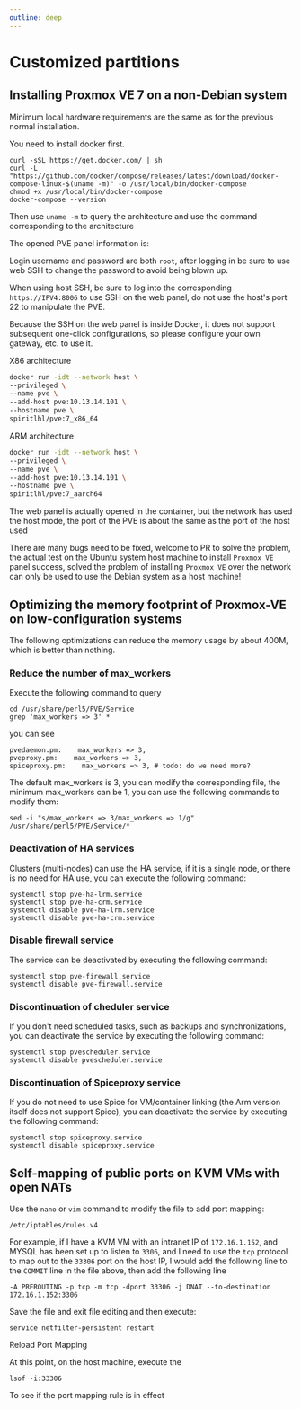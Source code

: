 ```yaml
---
outline: deep
---
```


# Customized partitions

## Installing Proxmox VE 7 on a non-Debian system

Minimum local hardware requirements are the same as for the previous normal installation.

You need to install docker first.

```
curl -sSL https://get.docker.com/ | sh
curl -L "https://github.com/docker/compose/releases/latest/download/docker-compose-linux-$(uname -m)" -o /usr/local/bin/docker-compose
chmod +x /usr/local/bin/docker-compose
docker-compose --version
```

Then use ```uname -m``` to query the architecture and use the command corresponding to the architecture

The opened PVE panel information is:

Login username and password are both ``root``, after logging in be sure to use web SSH to change the password to avoid being blown up.

When using host SSH, be sure to log into the corresponding ``https://IPV4:8006`` to use SSH on the web panel, do not use the host's port 22 to manipulate the PVE.

Because the SSH on the web panel is inside Docker, it does not support subsequent one-click configurations, so please configure your own gateway, etc. to use it.

X86 architecture

```bash
docker run -idt --network host \
--privileged \
--name pve \
--add-host pve:10.13.14.101 \
--hostname pve \
spiritlhl/pve:7_x86_64
```

ARM architecture

```bash
docker run -idt --network host \
--privileged \
--name pve \
--add-host pve:10.13.14.101 \
--hostname pve \
spiritlhl/pve:7_aarch64
```

The web panel is actually opened in the container, but the network has used the host mode, the port of the PVE is about the same as the port of the host used

There are many bugs need to be fixed, welcome to PR to solve the problem, the actual test on the Ubuntu system host machine to install ```Proxmox VE``` panel success, solved the problem of installing ```Proxmox VE``` over the network can only be used to use the Debian system as a host machine!

## Optimizing the memory footprint of Proxmox-VE on low-configuration systems

The following optimizations can reduce the memory usage by about 400M, which is better than nothing.

### Reduce the number of max_workers

Execute the following command to query

```
cd /usr/share/perl5/PVE/Service
grep 'max_workers => 3' *
```

you can see

```
pvedaemon.pm:    max_workers => 3,
pveproxy.pm:    max_workers => 3,
spiceproxy.pm:    max_workers => 3, # todo: do we need more?
```

The default max_workers is 3, you can modify the corresponding file, the minimum max_workers can be 1, you can use the following commands to modify them:

```
sed -i "s/max_workers => 3/max_workers => 1/g" /usr/share/perl5/PVE/Service/*
```

### Deactivation of HA services

Clusters (multi-nodes) can use the HA service, if it is a single node, or there is no need for HA use, you can execute the following command:

```
systemctl stop pve-ha-lrm.service 
systemctl stop pve-ha-crm.service 
systemctl disable pve-ha-lrm.service 
systemctl disable pve-ha-crm.service 
```

### Disable firewall service

The service can be deactivated by executing the following command:

```
systemctl stop pve-firewall.service 
systemctl disable pve-firewall.service 
```

### Discontinuation of cheduler service

If you don't need scheduled tasks, such as backups and synchronizations, you can deactivate the service by executing the following command:

```
systemctl stop pvescheduler.service
systemctl disable pvescheduler.service
```

### Discontinuation of Spiceproxy service

If you do not need to use Spice for VM/container linking (the Arm version itself does not support Spice), you can deactivate the service by executing the following command:

```
systemctl stop spiceproxy.service 
systemctl disable spiceproxy.service 
```

## Self-mapping of public ports on KVM VMs with open NATs

Use the ```nano``` or ```vim``` command to modify the file to add port mapping:

```
/etc/iptables/rules.v4
```

For example, if I have a KVM VM with an intranet IP of ```172.16.1.152```, and MYSQL has been set up to listen to ```3306```, and I need to use the ```tcp``` protocol to map out to the ```33306``` port on the host IP, I would add the following line to the ```COMMIT``` line in the file above, then add the following line

```
-A PREROUTING -p tcp -m tcp -dport 33306 -j DNAT --to-destination 172.16.1.152:3306
```

Save the file and exit file editing and then execute:

```
service netfilter-persistent restart
```

Reload Port Mapping

At this point, on the host machine, execute the

```
lsof -i:33306
```

To see if the port mapping rule is in effect